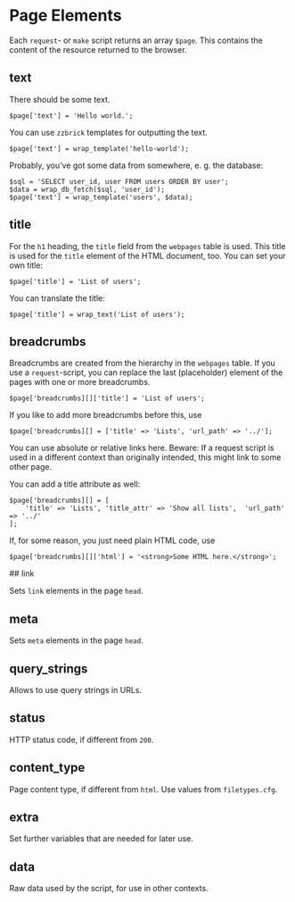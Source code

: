 <!--
# zzwrap
# about page elements
#
# Part of »Zugzwang Project«
# https://www.zugzwang.org/modules/zzwrap
#
# @author Gustaf Mossakowski <gustaf@koenige.org>
# @copyright Copyright © 2024 Gustaf Mossakowski
# @license http://opensource.org/licenses/lgpl-3.0.html LGPL-3.0
#
-->

# Page Elements

Each `request`- or `make` script returns an array `$page`. This contains the content of
the resource returned to the browser.

## text

There should be some text.

    $page['text'] = 'Hello world.';

You can use `zzbrick` templates for outputting the text.

    $page['text'] = wrap_template('hello-world');
    
Probably, you’ve got some data from somewhere, e. g. the database:

    $sql = 'SELECT user_id, user FROM users ORDER BY user';
    $data = wrap_db_fetch($sql, 'user_id');
    $page['text'] = wrap_template('users', $data);

## title

For the `h1` heading, the `title` field from the `webpages` table is used. This title is
used for the `title` element of the HTML document, too. You can set your own title:

    $page['title'] = 'List of users';

You can translate the title:

    $page['title'] = wrap_text('List of users');

## breadcrumbs

Breadcrumbs are created from the hierarchy in the `webpages` table. If you use a
`request`-script, you can replace the last (placeholder) element of the pages with one
or more breadcrumbs.

    $page['breadcrumbs][]['title'] = 'List of users';

If you like to add more breadcrumbs before this, use

    $page['breadcrumbs][] = ['title' => 'Lists', 'url_path' => '../'];

You can use absolute or relative links here. Beware: If a request script is used in a 
different context than originally intended, this might link to some other page.

You can add a title attribute as well:

    $page['breadcrumbs][] = [
    	'title' => 'Lists', 'title_attr' => 'Show all lists',  'url_path' => '../'
    ];

If, for some reason, you just need plain HTML code, use

    $page['breadcrumbs][]['html'] = '<strong>Some HTML here.</strong>';

## link

Sets `link` elements in the page `head`.

## meta

Sets `meta` elements in the page `head`.

## query_strings

Allows to use query strings in URLs.

## status

HTTP status code, if different from `200`.

## content_type

Page content type, if different from `html`. Use values from `filetypes.cfg`.

## extra

Set further variables that are needed for later use.

## data

Raw data used by the script, for use in other contexts.
